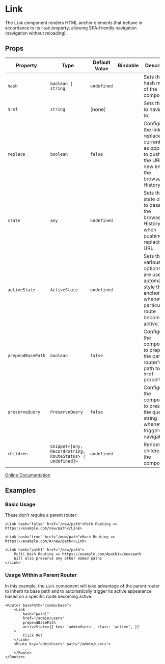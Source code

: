 # Link

The `Link` component renders HTML anchor elements that behave in accordance to its `hash` property, allowing 
SPA-friendly navigation (navigation without reloading).

## Props

| Property | Type | Default Value | Bindable | Description |
|-|-|-|-|-|
| `hash` | `boolean \| string` | `undefined` | | Sets the hash mode of the component. |
| `href` | `string` | (none) | | Sets the URL to navigate to. |
| `replace` | `boolean` | `false` | | Configures the link so it replaces the current URL as opposed to pushing the URL as a new entry in the browser's History API. |
| `state` | `any` | `undefined` | | Sets the state object to pass to the browser's History API when pushing or replacing the URL. |
| `activeState` | `ActiveState` | `undefined` | | Sets the various options that are used to automatically style the anchor tag whenever a particular route becomes active. |
| `prependBasePath` | `boolean` | `false` | | Configures the component to prepend the parent router's base path to the `href` property. |
| `preserveQuery` | `PreserveQuery` | `false` | | Configures the component to preserve the query string whenever it triggers navigation. |
| `children` | `Snippet<[any, Record<string, RouteStatus> \| undefined]>` | `undefined` | | Renders the children of the component. |

[Online Documentation](https://wjfe-n-savant.hashnode.space/wjfe-n-savant/components/link)

## Examples

### Basic Usage

These don't require a parent router:

```svelte
<Link hash="false" href="/new/path">Path Routing => https://example.com/new/path</Link>

<Link hash="true" href="/new/path">Hash Routing => https://example.com/#/new/path</Link>

<Link hash="path1" href="/new/path">
    Multi Hash Routing => https://example.com/#path1=/new/path
    Will also preserve any other named paths
</Link>
```

### Usage Within a Parent Router

In this example, the `Link` component will take advantage of the parent router to inherit its base path and to 
automatically trigger its active appearance based on a specific route becoming active.

```svelte
<Router basePath="/some/base">
    <Link
        hash="path1"
        href="/admin/users"
        prependBasePath
        activeState={{ key: 'adminUsers', class: 'active', }}
    >
        Click Me!
    </Link>
    <Route key="adminUsers" path="/admin/users">
        ...
    </Route>
</Router>
```
